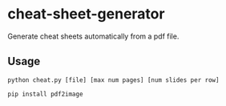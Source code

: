 # cheat-sheet-generator
Generate cheat sheets automatically from a pdf file.

## Usage
`python cheat.py [file] [max num pages] [num slides per row]`

`pip install pdf2image`
